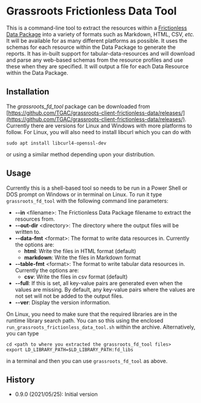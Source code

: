 # Grassroots Frictionless Data Tool

This is a command-line tool to extract the resources within a [Frictionless Data Package](https://frictionlessdata.io/) into a variety of formats such as Markdown, HTML, CSV, *etc.* It will be available for as many different platforms as possible. It uses the schemas for each resource within the Data Package
to generate the reports. It has in-built support for tabular-data-resources and will download and parse any web-based schemas from the resource profiles and use these when they are specified. It will output a file for each Data Resource within the Data Package.

## Installation

The *grassroots_fd_tool* package can be downloaded from [https://github.com/TGAC/grassroots-client-frictionless-data/releases/](https://github.com/TGAC/grassroots-client-frictionless-data/releases/). Currently there are versions for Linux and Windows with more platforms to follow. For Linux, you will also need to install libcurl which you can do with  

```
sudo apt install libcurl4-openssl-dev
```

or using a similar method depending upon your distribution.


## Usage

Currently this is a shell-based tool so needs to be run in a Power Shell or DOS prompt on Windows or in terminal on Linux. To run it type `grassroots_fd_tool` with the following command line parameters:

 * **--in** \<filename\>: The Frictionless Data Package filename to extract the resources from.
 * **--out-dir** \<directory\>: The directory where the output files will be written to.
 * **--data-fmt** \<format\>: The format to write data resources in. Currently the options are:
    * **html**: Write the files in HTML format (default)
    * **markdown**: Write the files in Markdown format
 * **--table-fmt** \<format\>: The format to write tabular data resources in. Currently the options are:
    * **csv**: Write the files in csv format (default)
 * **--full**: If this is set, all key-value pairs are generated even when the values are missing. By
default, any key-value pairs where the values are not set will not be added to the output files.
 * **--ver**: Display the version information.

On Linux, you need to make sure that the required libraries are in the runtime library search path. You can so this using the enclosed `run_grassroots_frictionless_data_tool.sh` within the archive. Alternatively, you can type 

```
cd <path to where you extracted the grassroots_fd_tool files> 
export LD_LIBRARY_PATH=$LD_LIBRARY_PATH:fd_libs
```

in a terminal and then you can use `grassroots_fd_tool` as above.
 
## History

 * 0.9.0 (2021/05/25): Initial version
